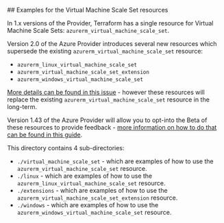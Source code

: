 ## Examples for the Virtual Machine Scale Set resources

In 1.x versions of the Provider, Terraform has a single resource for Virtual Machine Scale Sets: `azurerm_virtual_machine_scale_set`.

Version 2.0 of the Azure Provider introduces several new resources which supersede the existing `azurerm_virtual_machine_scale_set` resource:

* `azurerm_linux_virtual_machine_scale_set`
* `azurerm_virtual_machine_scale_set_extension`
* `azurerm_windows_virtual_machine_scale_set`

[More details can be found in this issue](https://github.com/terraform-providers/terraform-provider-azurerm/issues/2807) - however these resources will replace the existing `azurerm_virtual_machine_scale_set` resource in the long-term.

Version 1.43 of the Azure Provider will allow you to opt-into the Beta of these resources to provide feedback - [more information on how to do that can be found in this guide](https://terraform.io/docs/providers/azurerm/guides/2.0-beta.html).

This directory contains 4 sub-directories:

* `./virtual_machine_scale_set` - which are examples of how to use the `azurerm_virtual_machine_scale_set` resource.
* `./linux` - which are examples of how to use the `azurerm_linux_virtual_machine_scale_set` resource.
* `./extensions` - which are examples of how to use the `azurerm_virtual_machine_scale_set_extension` resource.
* `./windows` - which are examples of how to use the `azurerm_windows_virtual_machine_scale_set` resource.
